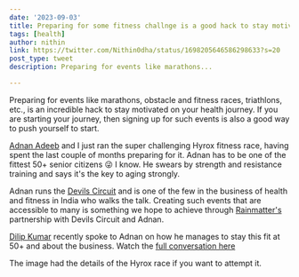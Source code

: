 ```yaml
---
date: '2023-09-03'
title: Preparing for some fitness challnge is a good hack to stay motivated
tags: [health]
author: nithin
link: https://twitter.com/Nithin0dha/status/1698205646586298633?s=20
post_type: tweet
description: Preparing for events like marathons...

---
```


Preparing for events like marathons, obstacle and fitness races, triathlons, etc., is an incredible hack to stay motivated on your health journey. If you are starting your journey, then signing up for such events is also a good way to push yourself to start.

[Adnan Adeeb](https://twitter.com/adnanadeeb) and I just ran the super challenging Hyrox fitness race, having spent the last couple of months preparing for it. Adnan has to be one of the fittest 50+ senior citizens 😜 I know. He swears by strength and resistance training and says it's the key to aging strongly.

Adnan runs the [Devils Circuit](https://twitter.com/DevilsCircuit) and is one of the few in the business of health and fitness in India who walks the talk. Creating such events that are accessible to many is something we hope to achieve through [Rainmatter's](https://twitter.com/Rainmatterin) partnership with Devils Circuit and Adnan.

[Dilip Kumar](https://twitter.com/kmr_dilip) recently spoke to Adnan on how he manages to stay this fit at 50+ and about the business. Watch the [full conversation here](https://t.co/9Iy7w7FZEH)

The image had the details of the Hyrox race if you want to attempt it.

